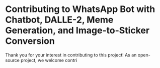 # Contributing to WhatsApp Bot with Chatbot, DALLE-2, Meme Generation, and Image-to-Sticker Conversion

Thank you for your interest in contributing to this project! As an open-source project, we welcome contri